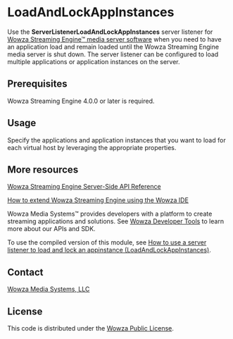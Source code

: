# LoadAndLockAppInstances 
Use the **ServerListenerLoadAndLockAppInstances** server listener for [Wowza Streaming Engine™ media server software](https://www.wowza.com/products/streaming-engine) when you need to have an application load and remain loaded until the Wowza Streaming Engine media server is shut down. The server listener can be configured to load multiple applications or application instances on the server.


## Prerequisites
Wowza Streaming Engine 4.0.0 or later is required.

## Usage
Specify the applications and application instances that you want to load for each virtual host by leveraging the appropriate properties.

## More resources
[Wowza Streaming Engine Server-Side API Reference](https://www.wowza.com/resources/serverapi/)

[How to extend Wowza Streaming Engine using the Wowza IDE](https://www.wowza.com/forums/content.php?759-How-to-extend-Wowza-Streaming-Engine-using-the-Wowza-IDE)

Wowza Media Systems™ provides developers with a platform to create streaming applications and solutions. See [Wowza Developer Tools](https://www.wowza.com/resources/developers) to learn more about our APIs and SDK.

To use the compiled version of this module, see [How to use a server listener to load and lock an appinstance (LoadAndLockAppInstances)](https://www.wowza.com/forums/content.php?155-How-to-use-a-server-listener-to-load-and-lock-an-appinstance-%28ServerListenerLoadAndLockAppInstances%29).

## Contact
[Wowza Media Systems, LLC](https://www.wowza.com/contact)

## License
This code is distributed under the [Wowza Public License](https://github.com/WowzaMediaSystems/wse-plugin-loadandlockinstances/blob/master/LICENSE.txt).
